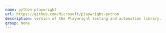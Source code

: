 ```yaml
---
name: python-playwright
url: https://github.com/Microsoft/playwright-python
description: version of the Playwright testing and automation library. URL : https://github.com/Microsoft/playwright-python Groups : None
group: None
---
```

